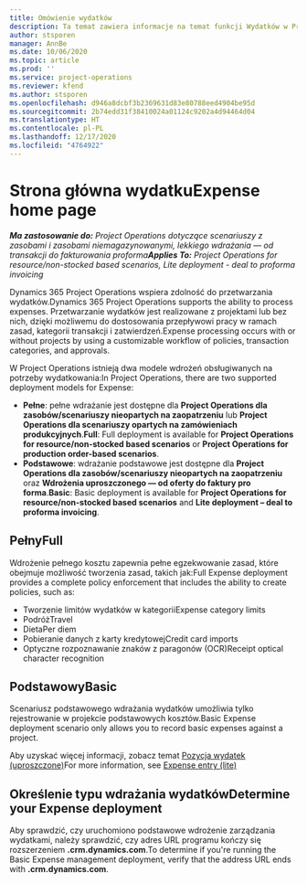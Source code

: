 ```yaml
---
title: Omówienie wydatków
description: Ta temat zawiera informacje na temat funkcji Wydatków w Project Operations.
author: stsporen
manager: AnnBe
ms.date: 10/06/2020
ms.topic: article
ms.prod: ''
ms.service: project-operations
ms.reviewer: kfend
ms.author: stsporen
ms.openlocfilehash: d946a8dcbf3b2369631d83e80788eed4904be95d
ms.sourcegitcommit: 2b74edd31f38410024a01124c9202a4d94464d04
ms.translationtype: HT
ms.contentlocale: pl-PL
ms.lasthandoff: 12/17/2020
ms.locfileid: "4764922"
---
```

# <a name="expense-home-page"></a><span data-ttu-id="baf85-103">Strona główna wydatku</span><span class="sxs-lookup"><span data-stu-id="baf85-103">Expense home page</span></span>

<span data-ttu-id="baf85-104">_**Ma zastosowanie do:** Project Operations dotyczące scenariuszy z zasobami i zasobami niemagazynowanymi, lekkiego wdrażania — od transakcji do fakturowania proforma_</span><span class="sxs-lookup"><span data-stu-id="baf85-104">_**Applies To:** Project Operations for resource/non-stocked based scenarios, Lite deployment - deal to proforma invoicing_</span></span>


<span data-ttu-id="baf85-105">Dynamics 365 Project Operations wspiera zdolność do przetwarzania wydatków.</span><span class="sxs-lookup"><span data-stu-id="baf85-105">Dynamics 365 Project Operations supports the ability to process expenses.</span></span> <span data-ttu-id="baf85-106">Przetwarzanie wydatków jest realizowane z projektami lub bez nich, dzięki możliwemu do dostosowania przepływowi pracy w ramach zasad, kategorii transakcji i zatwierdzeń.</span><span class="sxs-lookup"><span data-stu-id="baf85-106">Expense processing occurs with or without projects by using a customizable workflow of policies, transaction categories, and approvals.</span></span>

<span data-ttu-id="baf85-107">W Project Operations istnieją dwa modele wdrożeń obsługiwanych na potrzeby wydatkowania:</span><span class="sxs-lookup"><span data-stu-id="baf85-107">In Project Operations, there are two supported deployment models for Expense:</span></span> 

- <span data-ttu-id="baf85-108">**Pełne**: pełne wdrażanie jest dostępne dla **Project Operations dla zasobów/scenariuszy nieopartych na zaopatrzeniu** lub **Project Operations dla scenariuszy opartych na zamówieniach produkcyjnych**.</span><span class="sxs-lookup"><span data-stu-id="baf85-108">**Full**: Full deployment is available for **Project Operations for resource/non-stocked based scenarios** or **Project Operations for production order-based scenarios**.</span></span>
- <span data-ttu-id="baf85-109">**Podstawowe**: wdrażanie podstawowe jest dostępne dla **Project Operations dla zasobów/scenariuszy nieopartych na zaopatrzeniu** oraz **Wdrożenia uproszczonego — od oferty do faktury pro forma**.</span><span class="sxs-lookup"><span data-stu-id="baf85-109">**Basic**: Basic deployment is available for **Project Operations for resource/non-stocked based scenarios** and **Lite deployment – deal to proforma invoicing**.</span></span>

## <a name="full"></a><span data-ttu-id="baf85-110">Pełny</span><span class="sxs-lookup"><span data-stu-id="baf85-110">Full</span></span> 
<span data-ttu-id="baf85-111">Wdrożenie pełnego kosztu zapewnia pełne egzekwowanie zasad, które obejmuje możliwość tworzenia zasad, takich jak:</span><span class="sxs-lookup"><span data-stu-id="baf85-111">Full Expense deployment provides a complete policy enforcement that includes the ability to create policies, such as:</span></span>

  - <span data-ttu-id="baf85-112">Tworzenie limitów wydatków w kategorii</span><span class="sxs-lookup"><span data-stu-id="baf85-112">Expense category limits</span></span>
  - <span data-ttu-id="baf85-113">Podróż</span><span class="sxs-lookup"><span data-stu-id="baf85-113">Travel</span></span>
  - <span data-ttu-id="baf85-114">Dieta</span><span class="sxs-lookup"><span data-stu-id="baf85-114">Per diem</span></span>
  - <span data-ttu-id="baf85-115">Pobieranie danych z karty kredytowej</span><span class="sxs-lookup"><span data-stu-id="baf85-115">Credit card imports</span></span>
  - <span data-ttu-id="baf85-116">Optyczne rozpoznawanie znaków z paragonów (OCR)</span><span class="sxs-lookup"><span data-stu-id="baf85-116">Receipt optical character recognition</span></span>

## <a name="basic"></a><span data-ttu-id="baf85-117">Podstawowy</span><span class="sxs-lookup"><span data-stu-id="baf85-117">Basic</span></span> 
<span data-ttu-id="baf85-118">Scenariusz podstawowego wdrażania wydatków umożliwia tylko rejestrowanie w projekcie podstawowych kosztów.</span><span class="sxs-lookup"><span data-stu-id="baf85-118">Basic Expense deployment scenario only allows you to record basic expenses against a project.</span></span> 

<span data-ttu-id="baf85-119">Aby uzyskać więcej informacji, zobacz temat [Pozycja wydatek (uproszczone)](basic-expense.md)</span><span class="sxs-lookup"><span data-stu-id="baf85-119">For more information, see [Expense entry (lite)](basic-expense.md)</span></span>

## <a name="determine-your-expense-deployment"></a><span data-ttu-id="baf85-120">Określenie typu wdrażania wydatków</span><span class="sxs-lookup"><span data-stu-id="baf85-120">Determine your Expense deployment</span></span>
<span data-ttu-id="baf85-121">Aby sprawdzić, czy uruchomiono podstawowe wdrożenie zarządzania wydatkami, należy sprawdzić, czy adres URL programu kończy się rozszerzeniem **.crm.dynamics.com**.</span><span class="sxs-lookup"><span data-stu-id="baf85-121">To determine if you're running the Basic Expense management deployment, verify that the address URL ends with **.crm.dynamics.com**.</span></span> 
